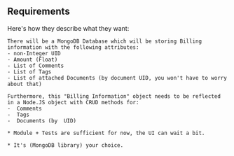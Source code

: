 Requirements
---

Here's how they describe what they want:

    There will be a MongoDB Database which will be storing Billing information with the following attributes:
    - non-Integer UID
    - Amount (Float)
    - List of Comments
    - List of Tags
    - List of attached Documents (by document UID, you won't have to worry about that)

    Furthermore, this "Billing Information" object needs to be reflected in a Node.JS object with CRUD methods for:
    -  Comments
    -  Tags
    -  Documents (by  UID)

    * Module + Tests are sufficient for now, the UI can wait a bit.

    * It's (MongoDB library) your choice.



